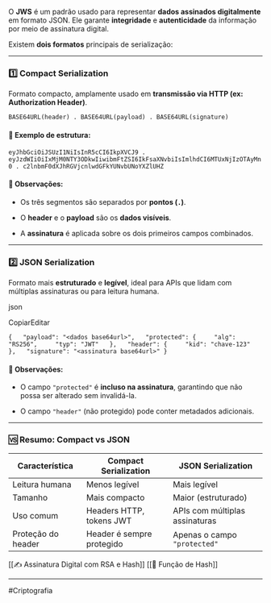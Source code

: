 

O **JWS** é um padrão usado para representar **dados assinados digitalmente** em formato JSON. Ele garante **integridade** e **autenticidade** da informação por meio de assinatura digital.

Existem **dois formatos** principais de serialização:

---

### 1️⃣ **Compact Serialization**

Formato compacto, amplamente usado em **transmissão via HTTP (ex: Authorization Header)**.

`BASE64URL(header) . BASE64URL(payload) . BASE64URL(signature)`

#### 🔹 Exemplo de estrutura:


`eyJhbGciOiJSUzI1NiIsInR5cCI6IkpXVCJ9 . eyJzdWIiOiIxMjM0NTY3ODkwIiwibmFtZSI6IkFsaXNvbiIsImlhdCI6MTUxNjIzOTAyMn0 . c2lnbmF0dXJhRGVjcnlwdGFkYUNvbUNoYXZlUHZ`

#### 📌 Observações:

- Os três segmentos são separados por **pontos (`.`)**.
    
- O **header** e o **payload** são os **dados visíveis**.
    
- A **assinatura** é aplicada sobre os dois primeiros campos combinados.
    

---

### 2️⃣ **JSON Serialization**

Formato mais **estruturado** e **legível**, ideal para APIs que lidam com múltiplas assinaturas ou para leitura humana.

json

CopiarEditar

`{   "payload": "<dados base64url>",   "protected": {     "alg": "RS256",     "typ": "JWT"   },   "header": {     "kid": "chave-123"   },   "signature": "<assinatura base64url>" }`

#### 📌 Observações:

- O campo `"protected"` é **incluso na assinatura**, garantindo que não possa ser alterado sem invalidá-la.
    
- O campo `"header"` (não protegido) pode conter metadados adicionais.
    

---

### 🆚 **Resumo: Compact vs JSON**

|Característica|Compact Serialization|JSON Serialization|
|---|---|---|
|Leitura humana|Menos legível|Mais legível|
|Tamanho|Mais compacto|Maior (estruturado)|
|Uso comum|Headers HTTP, tokens JWT|APIs com múltiplas assinaturas|
|Proteção do header|Header é sempre protegido|Apenas o campo `"protected"`|

[[✍️ Assinatura Digital com RSA e Hash]]
[[🧮 Função de Hash]]

--- 
#Criptografia